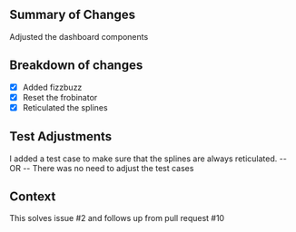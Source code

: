 <!-- Hi! Thank you for contributing to NULinks. We really appreciate it :) -->
<!-- To help get your pull request reviewed, approved, and merged as soon
     as possible, please fill out the following template. -->

<!-- The following values are nonsense examples to show you the formatting, please change them! -->

## Summary of Changes
Adjusted the dashboard components

## Breakdown of changes
- [x] Added fizzbuzz
- [x] Reset the frobinator
- [x] Reticulated the splines

## Test Adjustments
I added a test case to make sure that the splines are always reticulated.
-- OR --
There was no need to adjust the test cases

## Context
This solves issue #2 and follows up from pull request #10

